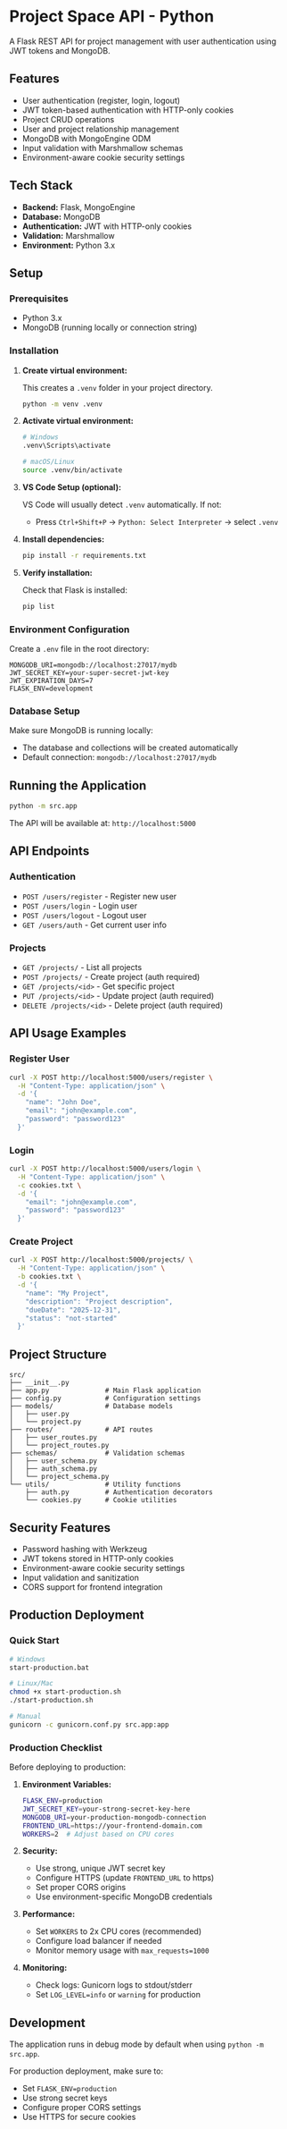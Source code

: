 # Project Space API - Python

A Flask REST API for project management with user authentication using JWT tokens and MongoDB.

## Features

- User authentication (register, login, logout)
- JWT token-based authentication with HTTP-only cookies
- Project CRUD operations
- User and project relationship management
- MongoDB with MongoEngine ODM
- Input validation with Marshmallow schemas
- Environment-aware cookie security settings

## Tech Stack

- **Backend:** Flask, MongoEngine
- **Database:** MongoDB
- **Authentication:** JWT with HTTP-only cookies
- **Validation:** Marshmallow
- **Environment:** Python 3.x

## Setup

### Prerequisites
- Python 3.x
- MongoDB (running locally or connection string)

### Installation

1. **Create virtual environment:**
   
   This creates a `.venv` folder in your project directory.
   ```bash
   python -m venv .venv
   ```

2. **Activate virtual environment:**
   ```bash
   # Windows
   .venv\Scripts\activate
   
   # macOS/Linux
   source .venv/bin/activate
   ```

3. **VS Code Setup (optional):**
   
   VS Code will usually detect `.venv` automatically. If not:
   - Press `Ctrl+Shift+P` → `Python: Select Interpreter` → select `.venv`

4. **Install dependencies:**
   ```bash
   pip install -r requirements.txt
   ```

5. **Verify installation:**
   
   Check that Flask is installed:
   ```bash
   pip list
   ```

### Environment Configuration

Create a `.env` file in the root directory:

```env
MONGODB_URI=mongodb://localhost:27017/mydb
JWT_SECRET_KEY=your-super-secret-jwt-key
JWT_EXPIRATION_DAYS=7
FLASK_ENV=development
```

### Database Setup

Make sure MongoDB is running locally:
- The database and collections will be created automatically
- Default connection: `mongodb://localhost:27017/mydb`

## Running the Application

```bash
python -m src.app
```

The API will be available at: `http://localhost:5000`

## API Endpoints

### Authentication
- `POST /users/register` - Register new user
- `POST /users/login` - Login user
- `POST /users/logout` - Logout user
- `GET /users/auth` - Get current user info


### Projects
- `GET /projects/` - List all projects
- `POST /projects/` - Create project (auth required)
- `GET /projects/<id>` - Get specific project
- `PUT /projects/<id>` - Update project (auth required)
- `DELETE /projects/<id>` - Delete project (auth required)

## API Usage Examples

### Register User
```bash
curl -X POST http://localhost:5000/users/register \
  -H "Content-Type: application/json" \
  -d '{
    "name": "John Doe",
    "email": "john@example.com",
    "password": "password123"
  }'
```

### Login
```bash
curl -X POST http://localhost:5000/users/login \
  -H "Content-Type: application/json" \
  -c cookies.txt \
  -d '{
    "email": "john@example.com",
    "password": "password123"
  }'
```

### Create Project
```bash
curl -X POST http://localhost:5000/projects/ \
  -H "Content-Type: application/json" \
  -b cookies.txt \
  -d '{
    "name": "My Project",
    "description": "Project description",
    "dueDate": "2025-12-31",
    "status": "not-started"
  }'
```

## Project Structure

```
src/
├── __init__.py
├── app.py              # Main Flask application
├── config.py           # Configuration settings
├── models/             # Database models
│   ├── user.py
│   └── project.py
├── routes/             # API routes
│   ├── user_routes.py
│   └── project_routes.py
├── schemas/            # Validation schemas
│   ├── user_schema.py
│   ├── auth_schema.py
│   └── project_schema.py
└── utils/              # Utility functions
    ├── auth.py         # Authentication decorators
    └── cookies.py      # Cookie utilities
```

## Security Features

- Password hashing with Werkzeug
- JWT tokens stored in HTTP-only cookies
- Environment-aware cookie security settings
- Input validation and sanitization
- CORS support for frontend integration

## Production Deployment

### Quick Start
```bash
# Windows
start-production.bat

# Linux/Mac
chmod +x start-production.sh
./start-production.sh

# Manual
gunicorn -c gunicorn.conf.py src.app:app
```

### Production Checklist

Before deploying to production:

1. **Environment Variables:**
   ```bash
   FLASK_ENV=production
   JWT_SECRET_KEY=your-strong-secret-key-here
   MONGODB_URI=your-production-mongodb-connection
   FRONTEND_URL=https://your-frontend-domain.com
   WORKERS=2  # Adjust based on CPU cores
   ```

2. **Security:**
   - Use strong, unique JWT secret key
   - Configure HTTPS (update `FRONTEND_URL` to https)
   - Set proper CORS origins
   - Use environment-specific MongoDB credentials

3. **Performance:**
   - Set `WORKERS` to 2x CPU cores (recommended)
   - Configure load balancer if needed
   - Monitor memory usage with `max_requests=1000`

4. **Monitoring:**
   - Check logs: Gunicorn logs to stdout/stderr
   - Set `LOG_LEVEL=info` or `warning` for production

## Development

The application runs in debug mode by default when using `python -m src.app`.

For production deployment, make sure to:
- Set `FLASK_ENV=production`
- Use strong secret keys
- Configure proper CORS settings
- Use HTTPS for secure cookies
